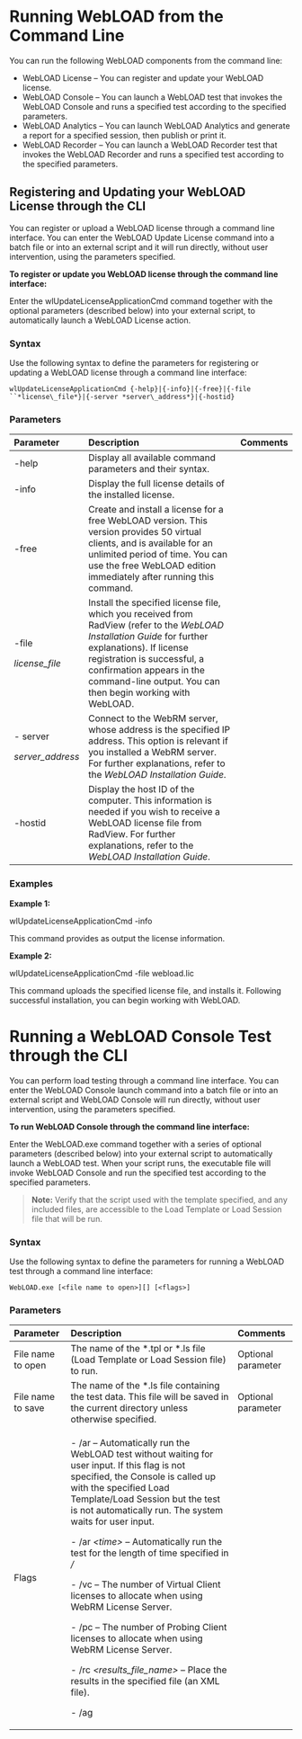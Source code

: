 ﻿# Running WebLOAD from the Command Line

You can run the following WebLOAD components from the command line:

- WebLOAD License – You can register and update your WebLOAD license.
- WebLOAD Console – You can launch a WebLOAD test that invokes the WebLOAD Console and runs a specified test according to the specified parameters.
- WebLOAD Analytics – You can launch WebLOAD Analytics and generate a report for a specified session, then publish or print it.
- WebLOAD Recorder – You can launch a WebLOAD Recorder test that invokes the WebLOAD Recorder and runs a specified test according to the specified parameters.


## Registering and Updating your WebLOAD License through the CLI
You can register or upload a WebLOAD license through a command line interface. You can enter the WebLOAD Update License command into a batch file or into an external script and it will run directly, without user intervention, using the parameters specified.

**To register or update you WebLOAD license through the command line interface:**

Enter the wlUpdateLicenseApplicationCmd command together with the optional parameters (described below) into your external script, to automatically launch a WebLOAD License action.



### Syntax
Use the following syntax to define the parameters for registering or updating a WebLOAD license through a command line interface:

`wlUpdateLicenseApplicationCmd {-help}|{-info}|{-free}|{-file ``*license\_file*}|{-server *server\_address*}|{-hostid}`

### **Parameters**

|**Parameter**|**Description**|**Comments**|
| :- | :- | :- |
|-help|Display all available command parameters and their syntax.||
|-info|Display the full license details of the installed license.||
|-free|Create and install a license for a free WebLOAD version. This version provides 50 virtual clients, and is available for an unlimited period of time. You can use the free WebLOAD edition immediately after running this command.||
|<p>-file</p><p>*license\_file*</p>|Install the specified license file, which you received from RadView (refer to the *WebLOAD Installation Guide* for further explanations). If license registration is successful, a confirmation appears in the command-line output. You can then begin working with WebLOAD.||
|<p>- server</p><p>*server\_address*</p>|Connect to the WebRM server, whose address is the specified IP address. This option is relevant if you installed a WebRM server. For further explanations, refer to the *WebLOAD Installation Guide*.||
|-hostid|Display the host ID of the computer. This information is needed if you wish to receive a WebLOAD license file from RadView. For further explanations, refer to the *WebLOAD Installation Guide*.||


### Examples
**Example 1:**

wlUpdateLicenseApplicationCmd -info

This command provides as output the license information.

**Example 2:**

wlUpdateLicenseApplicationCmd -file webload.lic




This command uploads the specified license file, and installs it. Following successful installation, you can begin working with WebLOAD.



# Running a WebLOAD Console Test through the CLI

You can perform load testing through a command line interface. You can enter the WebLOAD Console launch command into a batch file or into an external script and WebLOAD Console will run directly, without user intervention, using the parameters specified.

**To run WebLOAD Console through the command line interface:**

Enter the WebLOAD.exe command together with a series of optional parameters (described below) into your external script to automatically launch a WebLOAD test. When your script runs, the executable file will invoke WebLOAD Console and run the specified test according to the specified parameters.

> **Note:** Verify that the script used with the template specified, and any included files, are accessible to the Load Template or Load Session file that will be run.



### Syntax

Use the following syntax to define the parameters for running a WebLOAD test through a command line interface:

`WebLOAD.exe [<file name to open>][] [<flags>]`



### Parameters

|**Parameter**|**Description**|**Comments**|
| :- | :- | :- |
|File name to open|The name of the \*.tpl or \*.ls file (Load Template or Load Session file) to run.|Optional parameter|
|File name to save|The name of the \*.ls file containing the test data. This file will be saved in the current directory unless otherwise specified.|Optional parameter|
|Flags|<p>- /ar – Automatically run the WebLOAD test without waiting for user input. If this flag is not specified, the Console is called up with the specified Load Template/Load Session but the test is not automatically run. The system waits for user input.</p><p>- /ar *<*time*>* – Automatically run the test for the length of time specified in *<time>/*</p><p>- /vc <num>– The number of Virtual Client licenses to allocate when using WebRM License Server.</p><p>- /pc <num>– The number of Probing Client licenses to allocate when using WebRM License Server.</p><p>- /rc *<*results\_file\_name*>* – Place the results in the specified file (an XML file).</p><p>- /ag <script name> - The name of an existing script (\*.wlp) to open.</p>|Optional parameter|




The parameters are all optional. If no parameters are entered, the executable launches the Console and does not run a test. If the autorun flag </ar> flag is not set, the

<file name to save> and the <time> parameters are ignored.

> **Note:** If there is a conflict between the time defined in this command and the time defined in the WebLOAD Scheduler, the load test runs for the shorter of the two periods defined.



### Examples
**Example 1:**

`WebLOAD.exe test1.tpl`

This command opens the Console and the test1.tpl template. The Console waits for user input.



**Example 2:**

WebLOAD.exe test1.tpl march9.ls /ar 30

This command opens the Console and automatically runs a test using the test1.tpl template file. The test results are saved in the Load Session file march9.ls, which includes all of the test data and results. This file is saved in the current directory, unless otherwise specified. The autorun flag is set, meaning that the test runs without user intervention. The test will run for 30 seconds.



**Example 3:**

`WebLOAD.exe /ag c:\agendas\MyAgenda.wlp`

This command opens the Console and the WebLOAD Wizard to the script/Mix Selection dialog box. The MyAgenda.wlp script is automatically selected and the WebLOAD Wizard waits for user input.



**Example 4:**

`WebLOAD.exe test1.tpl march9.ls /ar 30 /rc result1.xml`

This command performs all the actions described in [*Example 2* ](#_bookmark17)above, and in addition the execution return code is saved in result1.xml.



**Example 5:**

`WebLOAD.exe test1.tpl march9.ls /ar 30 /vc 100 /pc 3`

This command performs all the actions described in [*Example 2* ](#_bookmark17)above, and in addition it allocates 100 virtual clients and 3 probing clients from the WebRM server.



# Generating an Analytics Report through the CLI

WebLOAD Analytics can be executed in command line mode. This enables incorporating WebLOAD Analytics in scripts. Two executables are available:

- **WLAnalyticsCMD.exe** – Automatically generates a report for a specified session, and publishes or prints it. WebLOAD Analytics then closes.
- **WLAnalytics.exe** – Launches the WebLOAD Analytics UI, and generates a report for a specified session.

The executables are located in *<Installation dir>*\bin. For example:

`C:\Program Files\RadView\WebLOAD\bin.`



## Running WLAnalyticsCMD.exe
Use this executable to generate a report for a specified session, and publish or print it.

### Syntax

**WLAnalyticsCmd.exe –m U**|**P** {**-t** *template\_path*}|{**-p** *portfolio\_path*}

{**-s** *session\_name*}|{**-ls** *session\_path*} [**-f DOC**|**ODT**|**HTML**|**XLS**|**RTF**|**PDF**] [**-l** *report\_location*] [**-n** *output\_report\_name*] [**-h**]



### Parameters

<table><tr><th colspan="1" valign="top"><b>Parameter</b></th><th colspan="1" valign="top"><b>Description</b></th><th colspan="1" valign="top"><b>Comments</b></th></tr>
<tr><td colspan="1" valign="top"><b>-m</b></td><td colspan="1" valign="top"><p>Indicates the action. Specify one of the following</p><p><b>U</b> – Publish.</p><p><b>P</b> – Print.</p></td><td colspan="1" valign="top">Mandatory parameter.</td></tr>
<tr><td colspan="1" valign="top"><b>-t</b> <i>template_path</i></td><td colspan="1" valign="top"><p>Generates a chart from a specified template.</p><p>You must specify the path to the template directory (either absolute or relative to the gallery).</p></td><td colspan="1" rowspan="2" valign="top"><p></p><p></p><p>You must specify one of the two options:</p><p><b>-t</b> or <b>–p</b>.</p></td></tr>
<tr><td colspan="1" valign="top"><b>-p</b> <i>portfolio_path</i></td><td colspan="1" valign="top"><p>Generates a report from a portfolio.</p><p>You must specify the path to the portfolio directory (either absolute or relative to the Portfolio category).</p></td></tr>
<tr><td colspan="1" valign="top"><b>-s</b> <i>session_name</i></td><td colspan="1" valign="top"><p>Specifies a session already loaded into WebLOAD. You must specify the session name.</p><p><b>Note</b>: You can use this parameter multiple times to specify multiple sessions. This is necessary if you are generating a regression chart.</p></td><td colspan="1" rowspan="2" valign="top"><p></p><p></p><p></p><p></p><p></p><p></p><p>You must specify one of the two options:</p><p><b>-s</b> or <b>–ls</b>.</p></td></tr>
<tr><td colspan="1" valign="top"><b>-ls</b> <i>session_path</i></td><td colspan="1" valign="top"><p>Specifies a load session file to import into WebLOAD.</p><p>You must specify the full path.</p><p><b>Note</b>: You can use this parameter multiple times to load multiple sessions. This is necessary if you are generating a regression chart.</p></td></tr>
<tr><td colspan="1" valign="top"><b>-f</b></td><td colspan="1" valign="top"><p>Specifies the output format for a published report. Select one of the following: <b>DOC</b>, <b>ODT</b>, <b>HTML</b>, <b>XLS</b>, <b>RTF</b>, or <b>PDF</b>.</p><p>If you do not specify an output format, the default format, specified in Analytics Preferences, is used.</p></td><td colspan="1" valign="top">Optional parameter.</td></tr>
<tr><td colspan="1" valign="top"><b>-l</b> <i>report_location</i></td><td colspan="1" valign="top"><p>Specifies the location of the published report.</p><p>If you do not specify a location, the default location, specified in Analytics Preferences, is used.</p></td><td colspan="1" valign="top">Optional parameter.</td></tr>
<tr><td colspan="1" valign="top"><p><b>-n</b></p><p><i>output_report_name</i></p></td><td colspan="1" valign="top">Specifies a name for the newly created report. If you do not specify a name, the application provides a default name.</td><td colspan="1" valign="top">Optional parameter.</td></tr>
<tr><td colspan="1" valign="top"><b>-h</b></td><td colspan="1" valign="top">Displays the help.</td><td colspan="1" valign="top">Optional parameter.</td></tr>
</table>


> **Note:** Note that you must specify:
>
> - Publish or print.
> - A template or portfolio.
> - A session, either previously loaded or to be imported.



### Examples:

**Example 1:**

To load the mysession.ls Load Session, generate a ‘General/Load Size Summary’ chart, and publish it in the default file format, in the default location, under the name test-report:

`WLAnalyticsCmd.exe -m U -t "General\Load Size Summary" -ls "C:\mysession.ls" –n "test-report"`

**Example 2:**

To use the loaded first-session Load Session, generate a ‘Summary Portfolio’ portfolio, and print it:

`WLAnalyticsCmd.exe -m P -p "Summary Portfolio" -s “first- session"`

**Example 3:**

To use the loaded first-session and second-session Load Sessions, generate a ‘Regression/Load Size Summary’ regression chart, and publish it as a PDF file in C:\myreports, using a default name:

`WLAnalyticsCmd.exe -m U -t "Regression\Load Size Summary" -s`

`“first-session" -s "second-session" –f PDF –l “c:\myreports”`



## Running WLAnalytics.exe
Use this executable to open the WebLOAD Analytics UI, and open a report or generate a report for a specified session.

### Syntax

**`WLAnalytics.exe** {**-t** *template\_path*}|{**- p** *portfolio\_path*}`

`{**-s** *session\_name*}|{**-ls** *session\_path*} [**-h**] [**-noSplash**]`



### Parameters


<table><tr><th colspan="1" valign="top"><b>Parameter</b></th><th colspan="1" valign="top"><b>Description</b></th><th colspan="1" valign="top"><b>Comments</b></th></tr>
<tr><td colspan="1" valign="top"><b>-t</b> <i>template_path</i></td><td colspan="1" valign="top"><p>Generates a chart from a specified template.</p><p>You must specify the path to the template directory (either absolute or relative to the gallery).</p></td><td colspan="1" rowspan="2" valign="top"><p></p><p></p><p>You must specify one of the two options:</p><p><b>-t</b> or <b>–p</b>.</p></td></tr>
<tr><td colspan="1" valign="top"><b>-p</b> <i>portfolio_path</i></td><td colspan="1" valign="top"><p>Generates a report from a portfolio.</p><p>You must specify the path to the portfolio directory (either absolute or relative to the Portfolio category).</p></td></tr>
<tr><td colspan="1" valign="top"><b>-s</b> <i>session_name</i></td><td colspan="1" valign="top"><p>Specifies a session already loaded into WebLOAD. You must specify the session name.</p><p><b>Note</b>: You can use this parameter multiple times to specify multiple sessions. This is necessary if you are generating a regression chart.</p></td><td colspan="1" rowspan="2" valign="top"><p></p><p></p><p></p><p></p><p></p><p></p><p>You must specify one of the two options:</p><p><b>-s</b> or <b>–ls</b>.</p></td></tr>
<tr><td colspan="1" valign="top"><b>-ls</b> <i>session_path</i></td><td colspan="1" valign="top"><p>Specifies a load session file to import into WebLOAD.</p><p>You must specify the full path.</p><p><b>Note</b>: You can use this parameter multiple times to load multiple sessions. This is necessary if you are generating a regression chart.</p></td></tr>
<tr><td colspan="1" valign="top"><b>-h</b></td><td colspan="1" valign="top">Displays the help.</td><td colspan="1" valign="top">Optional parameter.</td></tr>
<tr><td colspan="1" valign="top"><b>-noSplash</b></td><td colspan="1" valign="top">Launches without a Splash screen.</td><td colspan="1" valign="top">Optional parameter.</td></tr>
</table>


> **Note:** Note that you must specify:
>
> - A template, report, or portfolio.
> - A session, either previously loaded or to be imported.
>



### Examples

**Example 1:**

To open the WebLOAD Analytics UI, load the mysession.ls Load Session, and generate a ‘General/Load Size Summary’ chart:

`WLAnalytics.exe -t "General\Load Size Summary" -ls "C:\mysession.ls"`



**Example 2:**

To open the WebLOAD Analytics UI, use the loaded first-session Load Session, and generate a ‘Summary Portfolio’ portfolio:

`WLAnalytics.exe -p "Summary Portfolio" -s “first-session"`



# Running WebLOAD Recorder Testing through the CLI

You can initiate WebLOAD Recorder testing directly through the CLI. You can enter the WebLOAD Recorder launch command into a batch file or into an external script and WebLOAD Recorder will run directly, without user intervention, using the parameters specified.

**To run WebLOAD Recorder testing through the CLI:**

Enter the webloadIDE.exe command together with a series of optional parameters (described below) into your external script to automatically launch a WebLOAD Recorder test. When your script runs, the executable file will invoke WebLOAD Recorder and run the specified test according to the specified parameters.

### Syntax
Use the following syntax to define the parameters for running a WebLOAD Recorder test **through a Command Line Interface.:**

`webloadide.exe [<flags>][] [<session name to save to>][]`

To run more than one session, append all relevant parameters at the end of the syntax. See examples 2 and 3 in [*Examples* ](#_bookmark25)(on page [15](#_bookmark24)).



### Parameters
When running a test invoked by the executable, you can specify the following parameters:

|**Parameter**|**Description**|**Comments**|
| :- | :- | :- |
|Flags|<p>/a - auto run</p><p>Automatically run the WebLOAD Recorder test without waiting for user input. If this flag is not specified, WebLOAD Recorder is opened with the specified project / session but the test is not automatically run. The system waits for user input.</p>|Optional parameter|
|Project or session name to open|The name of the .wlp file or .wls file (Project file or Session file) to run.|Optional parameter|
|Session name to save to|The name of the .wls file containing the test data. This file will be saved in the current directory unless otherwise specified.|Optional parameter|
|Number of rounds to run|The number of iterations to run during runtime. The default value is 1.|Optional parameter|

The parameters are all optional. If no parameters are entered, the executable launches WebLOAD Recorder and does not run a test. If the autorun flag </a> flag is not set, the `< Session name to save to >`, and the < Number of rounds to run > parameters are ignored.



### Examples

**Example 1:**

`webloadide.exe test1.wlp`

This command opens WebLOAD Recorder with the test1 project file and waits for user input.



**Example 2:**

`webloadide.exe /a test1.wlp test2.wlp 3`

This command:

- Opens WebLOAD Recorder and automatically runs a test using the test1.wlp project file.

- Runs the project for three iterations.

- Saves the test results in the WebLOAD Recorder session file test1.wls, which includes all of the test data and results.

  

**Example 3:**

`webloadide.exe /a test1.wlp test1.wls 3 /a test2.wlp test2.wls 2`

This command:

- Opens WebLOAD Recorder and automatically runs a test using the test1.wlp project file.

- Runs the project test1.wlp for three iterations.
- Saves the test results in the WebLOAD Recorder session file test1.wls, which includes all of the test data and results.
- Opens the WebLOAD Recorder project file test2.wlp.
- Runs the project test2.wlp for two iterations.
- Saves the test results in the WebLOAD Recorder session file test2.wls, which includes all of the test data and results.


